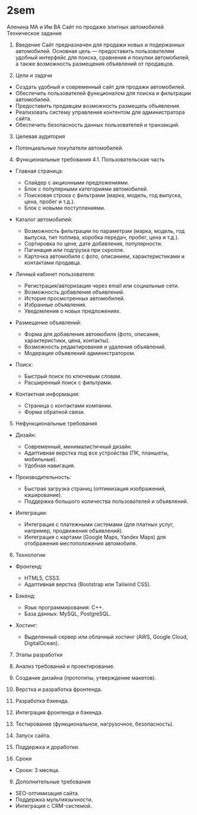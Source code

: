 # 2sem
Аленина МА и Им ВА
Сайт по продаже элитных автомобилей
Техническое задание
1. Введение
Сайт предназначен для продажи новых и подержанных автомобилей. Основная цель — предоставить пользователям удобный интерфейс для поиска, сравнения и покупки автомобилей, а также возможность размещения объявлений от продавцов.

2. Цели и задачи
- Создать удобный и современный сайт для продажи автомобилей.
- Обеспечить пользователей функционалом для поиска и фильтрации автомобилей.
- Предоставить продавцам возможность размещать объявления.
- Реализовать систему управления контентом для администратора сайта.
- Обеспечить безопасность данных пользователей и транзакций.

3. Целевая аудитория
- Потенциальные покупатели автомобилей.

4. Функциональные требования
4.1. Пользовательская часть
- Главная страница:
  - Слайдер с акционными предложениями.
  - Блок с популярными категориями автомобилей.
  - Поисковая строка с фильтрами (марка, модель, год выпуска, цена, пробег и т.д.).
  - Блок с новыми поступлениями.

- Каталог автомобилей:
  - Возможность фильтрации по параметрам (марка, модель, год выпуска, тип топлива, коробка передач, пробег, цена и т.д.).
  - Сортировка по цене, дате добавления, популярности.
  - Пагинация или подгрузка при скролле.
  - Карточка автомобиля с фото, описанием, характеристиками и контактами продавца.

- Личный кабинет пользователя:
  - Регистрация/авторизация через email или социальные сети.
  - Возможность добавления объявлений.
  - История просмотренных автомобилей.
  - Избранные объявления.
  - Уведомления о новых предложениях.

- Размещение объявлений:
  - Форма для добавления автомобиля (фото, описание, характеристики, цена, контакты).
  - Возможность редактирования и удаления объявлений.
  - Модерация объявлений администратором.

- Поиск:
  - Быстрый поиск по ключевым словам.
  - Расширенный поиск с фильтрами.

- Контактная информация:
  - Страница с контактами компании.
  - Форма обратной связи.

5. Нефункциональные требования
- Дизайн:
  - Современный, минималистичный дизайн.
  - Адаптивная верстка под все устройства (ПК, планшеты, мобильные).
  - Удобная навигация.

- Производительность:
  - Быстрая загрузка страниц (оптимизация изображений, кэширование).
  - Поддержка большого количества пользователей и объявлений.

- Интеграции:
  - Интеграция с платежными системами (для платных услуг, например, продвижения объявлений).
  - Интеграция с картами (Google Maps, Yandex Maps) для отображения местоположения автомобиля.

6. Технологии
- Фронтенд:
  - HTML5, CSS3.
  - Адаптивная верстка (Bootstrap или Tailwind CSS).

- Бэкенд:
  - Язык программирования: C++.
  - База данных: MySQL, PostgreSQL.

- Хостинг:
  - Выделенный сервер или облачный хостинг (AWS, Google Cloud, DigitalOcean).

7. Этапы разработки
  1. Анализ требований и проектирование.
  2. Создание дизайна (прототипы, утверждение макетов).
  3. Верстка и разработка фронтенда.
  4. Разработка бэкенда.
  5. Интеграция фронтенда и бэкенда.
  6. Тестирование (функциональное, нагрузочное, безопасность).
  7. Запуск сайта.
  8. Поддержка и доработки.

8. Сроки
- Сроки: 3 месяца.

9. Дополнительные требования
  - SEO-оптимизация сайта.
  - Поддержка мультиязычности.
  - Интеграция с CRM-системой.
